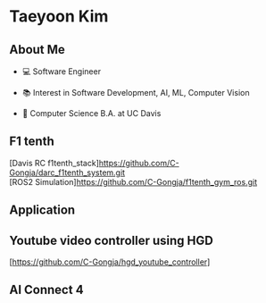 # Taeyoon Kim

## About Me
 * :computer: Software Engineer
 * :books: Interest in Software Development, AI, ML, Computer Vision

 * :school: Computer Science B.A. at UC Davis

## F1 tenth
[Davis RC f1tenth_stack]https://github.com/C-Gongja/darc_f1tenth_system.git <br>
[ROS2 Simulation]https://github.com/C-Gongja/f1tenth_gym_ros.git <br>
## Application
## Youtube video controller using HGD
[https://github.com/C-Gongja/hgd_youtube_controller]
## AI Connect 4 
<!--
**C-Gongja/C-Gongja** is a ✨ _special_ ✨ repository because its `README.md` (this file) appears on your GitHub profile.

Here are some ideas to get you started:

- 🔭 I’m currently working on ...
- 🌱 I’m currently learning ...
- 👯 I’m looking to collaborate on ...
- 🤔 I’m looking for help with ...
- 💬 Ask me about ...
- 📫 How to reach me: ...
- 😄 Pronouns: ...
- ⚡ Fun fact: ...
-->
